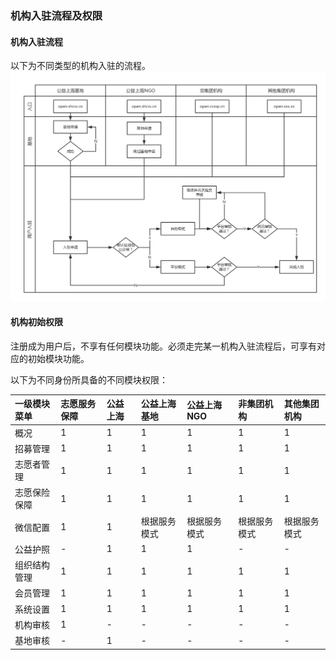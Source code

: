 ### 机构入驻流程及权限

#### 机构入驻流程

以下为不同类型的机构入驻的流程。![](/assets/机构入驻.png)

#### 机构初始权限

注册成为用户后，不享有任何模块功能。必须走完某一机构入驻流程后，可享有对应的初始模块功能。

以下为不同身份所具备的不同模块权限：

| 一级模块菜单 | 志愿服务保障 | 公益上海 | 公益上海基地 | 公益上海NGO | 非集团机构 | 其他集团机构 |
| :--- | :--- | :--- | :--- | :--- | :--- | :--- |
| 概况 | 1 | 1 | 1 | 1 | 1 | 1 |
| 招募管理 | 1 | 1 | 1 | 1 | 1 | 1 |
| 志愿者管理 | 1 | 1 | 1 | 1 | 1 | 1 |
| 志愿保险保障 | 1 | 1 | 1 | 1 | 1 | 1 |
| 微信配置 | 1 | 1 | 根据服务模式 | 根据服务模式 | 根据服务模式 | 根据服务模式 |
| 公益护照 | - | 1 | 1 | 1 | - | - |
| 组织结构管理 | 1 | 1 | 1 | 1 | 1 | 1 |
| 会员管理 | 1 | 1 | 1 | 1 | 1 | 1 |
| 系统设置 | 1 | 1 | 1 | 1 | 1 | 1 |
| 机构审核 | 1 | - | - | - | - | - |
| 基地审核 | - | 1 | - | - | - | - |



